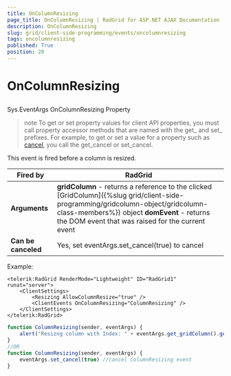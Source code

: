 ```yaml
---
title: OnColumnResizing
page_title: OnColumnResizing | RadGrid for ASP.NET AJAX Documentation
description: OnColumnResizing
slug: grid/client-side-programming/events/oncolumnresizing
tags: oncolumnresizing
published: True
position: 20
---
```


# OnColumnResizing



## 

Sys.EventArgs OnColumnResizing Property

>note To get or set property values for client API properties, you must call property accessor methods that are named with the get_ and set_ prefixes. For example, to get or set a value for a property such as [cancel](http://msdn.microsoft.com/en-us/library/bb310859.aspx), you call the get_cancel or set_cancel.
>


This event is fired before a column is resized.


|  **Fired by**  | RadGrid |
| ------ | ------ |
| **Arguments** | **gridColumn** - returns a reference to the clicked [GridColumn]({%slug grid/client-side-programming/gridcolumn-object/gridcolumn-class-members%}) object **domEvent** - returns the DOM event that was raised for the current event|
| **Can be canceled** |Yes, set eventArgs.set_cancel(true) to cancel|

Example:

````ASP.NET
<telerik:RadGrid RenderMode="Lightweight" ID="RadGrid1" runat="server">
    <ClientSettings>
        <Resizing AllowColumnResize="true" />
        <ClientEvents OnColumnResizing="ColumnResizing" />
    </ClientSettings>
</telerik:RadGrid>
````



````JavaScript
function ColumnResizing(sender, eventArgs) {
    alert("Resizng column with Index: " + eventArgs.get_gridColumn().get_element().cellIndex + ", width: " + eventArgs.get_gridColumn().get_element().offsetWidth);
}
//OR
function ColumnResizing(sender, eventArgs) {
    eventArgs.set_cancel(true) //cancel ColumnResizing event
}
````


